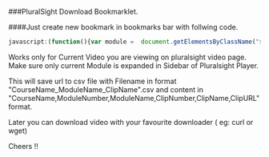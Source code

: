 ###PluralSight Download Bookmarklet.

####Just create new bookmark in bookmarks bar with follwing code.

```javascript
javascript:(function(){var module =  document.getElementsByClassName("selected watched")[0].parentElement.parentElement;var moduleName = module.getElementsByTagName("h2")[0].innerText;var clip = document.getElementsByClassName("selected watched")[0];var clipName = clip.getElementsByTagName("h3")[0].innerText;var clipIndex = 001;while( (clip = clip.previousSibling) != null ) clipIndex++;var moduleIndex = 101;while( (module = module.previousSibling) != null ) moduleIndex++; var clipFullName = document.title + "_" + moduleIndex + "_" + moduleName + "_" + clipIndex + "_" + clipName;var link = document.createElement('a');link.download = clipFullName+".csv";fileContents = document.title + "," + moduleIndex + "," + moduleName + "," + clipIndex + "," + clipName + "," + document.getElementsByTagName('video')[0].src;link.href = 'data:,' + fileContents;link.click();})();
```
Works only for Current Video you are viewing on pluralsight video page. Make sure only current Module is expanded in Sidebar of Pluralsight Player.

This will save url to csv file with Filename in format "CourseName_ModuleName_ClipName".csv and content in 
"CourseName,ModuleNumber,ModuleName,ClipNumber,ClipName,ClipURL" format.

Later you can download video with your favourite downloader ( eg: curl or wget)

Cheers !!
